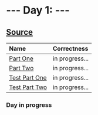 # --- Day 1: ---

## [Source](http://adventofcode.com/2024/day/1)

| Name                                                                                                 | Correctness    |
| :--------------------------------------------------------------------------------------------------- | :------------- |
| [Part One](https://github.com/ssynowiec/AdventOfCode/blob/main/2024/Day%2001/part-one.ts)            | in progress... |
| [Part Two](https://github.com/ssynowiec/AdventOfCode/blob/main/2024/Day%2001/part-two.ts)            | in progress... |
| [Test Part One](https://github.com/ssynowiec/AdventOfCode/blob/main/2024/Day%2001/index.test.ts#L7)  | in progress... |
| [Test Part Two](https://github.com/ssynowiec/AdventOfCode/blob/main/2024/Day%2001/index.test.ts#L22) | in progress... |

### Day in progress
